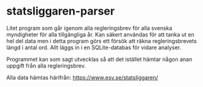 # statsliggaren-parser

Litet program som går igenom alla regleringsbrev för alla svenska myndigheter för alla tillgängliga år. Kan säkert användas för att tanka ut en hel del data men i detta program görs ett försök att räkna regleringsbrevets längd i antal ord. Allt läggs in i en SQLite-databas för vidare analyser.

Programmet kan som sagt utvecklas så att det istället hämtar någon anan uppgift från alla regleringsbrev.

Alla data hämtas härifrån: https://www.esv.se/statsliggaren/
